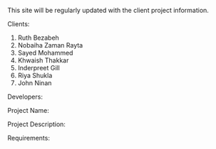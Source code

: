 This site will be regularly updated with the client project information.

Clients:
1. Ruth Bezabeh
2. Nobaiha Zaman Rayta
3. Sayed Mohammed
4. Khwaish Thakkar
5. Inderpreet Gill
6. Riya Shukla
7. John Ninan

Developers: 

Project Name:

Project Description:

Requirements:
